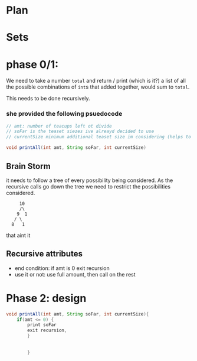 # Plan

# Sets

# phase 0/1:

We need to take a number `total` and return / print (which is it?) a list
of all the possible combinations of `int`s that added together, would sum to
`total`.

This needs to be done recursively.


### she provided the following psuedocode
```java
// amt: number of teacups left ot divide
// soFar is the teaset siezes ive alreayd decided to use
// currentSize minimum additional teaset size im considering (helps to make progress)

void printAll(int amt, String soFar, int currentSize)
```

## Brain Storm

it needs to follow a tree of every possibility being considered.
As the recursive calls go down the tree we need to restrict the possibilities considered.

```
     10
     /\
    9  1
   / \  
  8   1
```
that aint it


## Recursive attributes

* end condition: if amt is 0 exit recursion
* use it or not: use full amount, then call on the rest
# Phase 2: design

```java
void printAll(int amt, String soFar, int currentSize){
    if(amt <= 0) {
        print soFar
        exit recursion, 
        }
    
    
        }
```








